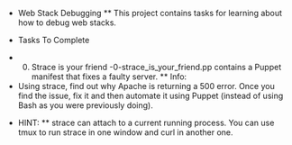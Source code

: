 * Web Stack Debugging
** This project contains tasks for learning about how to debug web stacks.

* Tasks To Complete
 - 0. Strace is your friend
-0-strace_is_your_friend.pp contains a Puppet manifest that fixes a faulty server.
** Info:
- Using strace, find out why Apache is returning a 500 error. Once you find the issue, fix it and then automate it using Puppet (instead of using Bash as you were previously doing).
* HINT:
** strace can attach to a current running process.
You can use tmux to run strace in one window and curl in another one.
